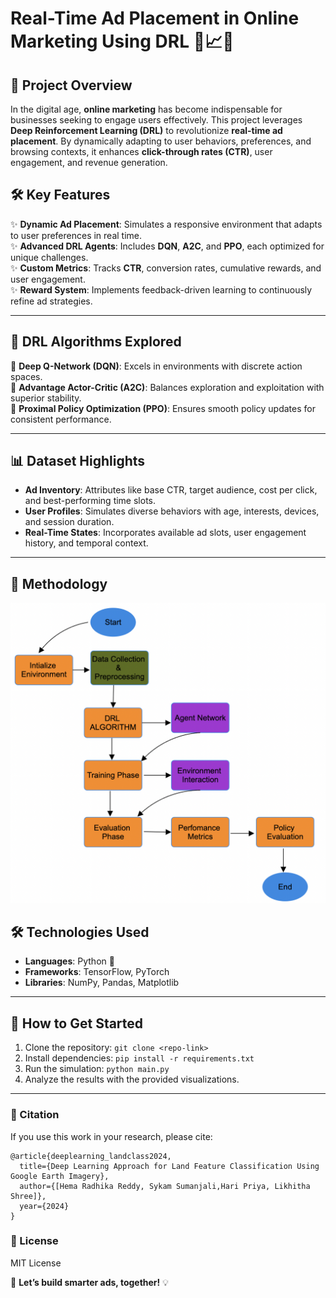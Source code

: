 # Real-Time Ad Placement in Online Marketing Using DRL 🚀📈🎯  

## 🌟 Project Overview  
In the digital age, **online marketing** has become indispensable for businesses seeking to engage users effectively. This project leverages **Deep Reinforcement Learning (DRL)** to revolutionize **real-time ad placement**. By dynamically adapting to user behaviors, preferences, and browsing contexts, it enhances **click-through rates (CTR)**, user engagement, and revenue generation.  


## 🛠️ Key Features  
✨ **Dynamic Ad Placement**: Simulates a responsive environment that adapts to user preferences in real time.  
✨ **Advanced DRL Agents**: Includes **DQN**, **A2C**, and **PPO**, each optimized for unique challenges.  
✨ **Custom Metrics**: Tracks **CTR**, conversion rates, cumulative rewards, and user engagement.  
✨ **Reward System**: Implements feedback-driven learning to continuously refine ad strategies.  

---

## 🔬 DRL Algorithms Explored  
🎯 **Deep Q-Network (DQN)**: Excels in environments with discrete action spaces.  
🎯 **Advantage Actor-Critic (A2C)**: Balances exploration and exploitation with superior stability.  
🎯 **Proximal Policy Optimization (PPO)**: Ensures smooth policy updates for consistent performance.  

---

## 📊 Dataset Highlights  
- **Ad Inventory**: Attributes like base CTR, target audience, cost per click, and best-performing time slots.  
- **User Profiles**: Simulates diverse behaviors with age, interests, devices, and session duration.  
- **Real-Time States**: Incorporates available ad slots, user engagement history, and temporal context.  

---

## 🧩 Methodology  
![Alt Text](https://github.com/hemaradhika-reddy/Real-Time-Ad-Placement-in-Online-Marketing/blob/main/Methodology%20(1).png)
 



## 🛠️ Technologies Used  
- **Languages**: Python 🐍  
- **Frameworks**: TensorFlow, PyTorch  
- **Libraries**: NumPy, Pandas, Matplotlib  

---

## 🚀 How to Get Started  
1. Clone the repository: `git clone <repo-link>`  
2. Install dependencies: `pip install -r requirements.txt`  
3. Run the simulation: `python main.py`  
4. Analyze the results with the provided visualizations.  

---

### 📝 Citation
If you use this work in your research, please cite:
```
@article{deeplearning_landclass2024,
  title={Deep Learning Approach for Land Feature Classification Using Google Earth Imagery},
  author={[Hema Radhika Reddy, Sykam Sumanjali,Hari Priya, Likhitha Shree]},
  year={2024}
}
```

### 📄 License
MIT License

🔗 **Let’s build smarter ads, together!** 💡
